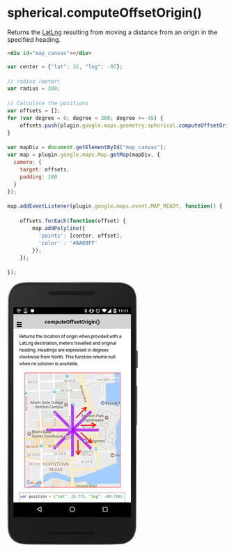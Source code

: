 # spherical.computeOffsetOrigin()

Returns the [LatLng](../../../LatLng/README.md) resulting from moving a distance from an origin in the specified heading.

```html
<div id="map_canvas"></div>
```

```js
var center = {"lat": 32, "lng": -97};

// radius (meter)
var radius = 300;

// Calculate the positions
var offsets = [];
for (var degree = 0; degree < 360; degree += 45) {
    offsets.push(plugin.google.maps.geometry.spherical.computeOffsetOrigin(center, radius, degree));
}

var mapDiv = document.getElementById("map_canvas");
var map = plugin.google.maps.Map.getMap(mapDiv, {
  camera: {
    target: offsets,
    padding: 100
  }
});

map.addEventListener(plugin.google.maps.event.MAP_READY, function() {

    offsets.forEach(function(offset) {
        map.addPolyline({
          'points': [center, offset],
          'color' : '#AA00FF'
        });
    });

});
```

![](image.png)
